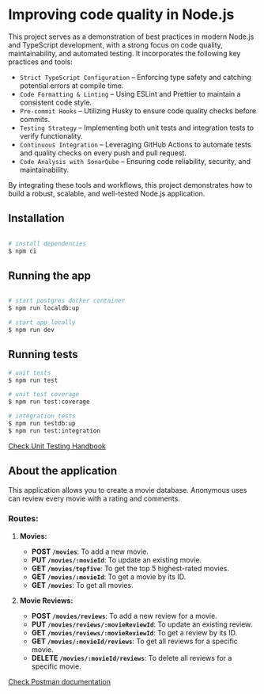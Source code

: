 # Improving code quality in Node.js

This project serves as a demonstration of best practices in modern Node.js and TypeScript development, with a strong focus on code quality, maintainability, and automated testing. It incorporates the following key practices and tools:

- `Strict TypeScript Configuration` – Enforcing type safety and catching potential errors at compile time.
- `Code Formatting & Linting` – Using ESLint and Prettier to maintain a consistent code style.
- `Pre-commit Hooks` – Utilizing Husky to ensure code quality checks before commits.
- `Testing Strategy` – Implementing both unit tests and integration tests to verify functionality.
- `Continuous Integration` – Leveraging GitHub Actions to automate tests and quality checks on every push and pull request.
- `Code Analysis with SonarQube` – Ensuring code reliability, security, and maintainability.

By integrating these tools and workflows, this project demonstrates how to build a robust, scalable, and well-tested Node.js application.

## Installation

```bash

# install dependencies
$ npm ci
```

## Running the app

```bash

# start postgres docker container
$ npm run localdb:up

# start app locally
$ npm run dev

```

## Running tests

```bash
# unit tests
$ npm run test

# unit test coverage
$ npm run test:coverage

# integration tests
$ npm run testdb:up
$ npm run test:integration
```

[Check Unit Testing Handbook](./docs/UNIT_TESTS.md)

## About the application

This application allows you to create a movie database. Anonymous uses can review every movie with a rating and comments.

### Routes:

1. **Movies:**

   - **POST `/movies`**: To add a new movie.
   - **PUT `/movies/:movieId`**: To update an existing movie.
   - **GET `/movies/topfive`**: To get the top 5 highest-rated movies.
   - **GET `/movies/:movieId`**: To get a movie by its ID.
   - **GET `/movies`**: To get all movies.

2. **Movie Reviews:**
   - **POST `/movies/reviews`**: To add a new review for a movie.
   - **PUT `/movies/reviews/:movieReviewId`**: To update an existing review.
   - **GET `/movies/reviews/:movieReviewId`**: To get a review by its ID.
   - **GET `/movies/:movieId/reviews`**: To get all reviews for a specific movie.
   - **DELETE `/movies/:movieId/reviews`**: To delete all reviews for a specific movie.

[Check Postman documentation](https://documenter.getpostman.com/view/818109/2sAYX9ogPD)
